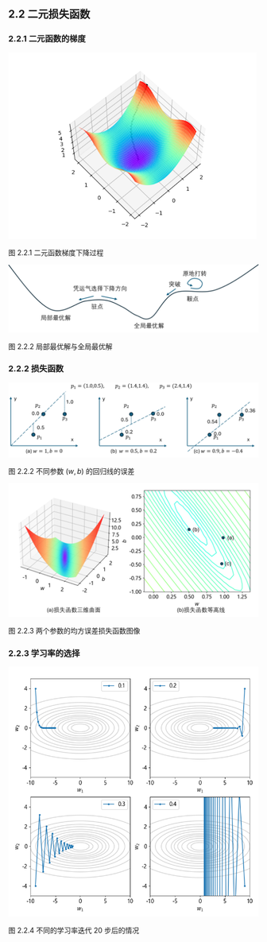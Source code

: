 
## 2.2 二元损失函数

### 2.2.1 二元函数的梯度

<img src="./img/grad2.png" width=500 >

图 2.2.1 二元函数梯度下降过程

<img src="./img/local_global.png" width=560>

图 2.2.2 局部最优解与全局最优解

### 2.2.2 损失函数

<img src="./img/mse.png" />

图 2.2.2 不同参数 $(w,b)$ 的回归线的误差

<img src="./img/mse2.png" width=720/>

图 2.2.3 两个参数的均方误差损失函数图像

### 2.2.3 学习率的选择

<img src="./img/lr4.png" width=640/>

图 2.2.4 不同的学习率迭代 20 步后的情况
